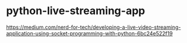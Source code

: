 # python-live-streaming-app

https://medium.com/nerd-for-tech/developing-a-live-video-streaming-application-using-socket-programming-with-python-6bc24e522f19